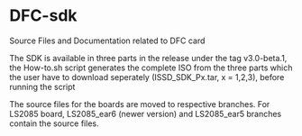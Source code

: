 # DFC-sdk

Source Files and Documentation related to DFC card

The SDK is available in three parts in the release under the tag v3.0-beta.1, the How-to.sh script generates the complete ISO from the three parts which the user have to download seperately (ISSD_SDK_Px.tar, x = 1,2,3), before running the script

The source files for the boards are moved to respective branches. For
LS2085 board, LS2085_ear6 (newer version) and LS2085_ear5 branches
contain the source files.
